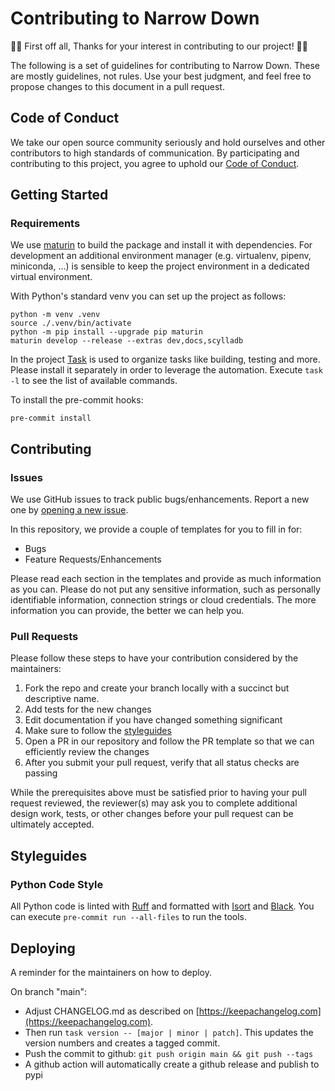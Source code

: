 # Contributing to Narrow Down

👏🎉 First off all, Thanks for your interest in contributing to our project! 🎉👏

The following is a set of guidelines for contributing to Narrow Down. These are
mostly guidelines, not rules. Use your best judgment, and feel free to propose changes to this document in a pull request.

## Code of Conduct

We take our open source community seriously and hold ourselves and other contributors to high standards of communication. By participating and contributing to this project, you agree to uphold our [Code of Conduct](CODE_OF_CONDUCT.md).

## Getting Started

### Requirements

We use [maturin](https://maturin.rs/) to build the package and install it with dependencies. For development an additional environment manager (e.g. virtualenv, pipenv, miniconda, ...) is sensible to keep the project environment in a dedicated virtual environment. 

With Python's standard venv you can set up the project as follows:
```shell
python -m venv .venv
source ./.venv/bin/activate
python -m pip install --upgrade pip maturin
maturin develop --release --extras dev,docs,scylladb
```

In the project [Task](https://taskfile.dev/) is used to organize tasks like building, testing and more. Please install it separately in order to leverage the automation.
Execute `task -l` to see the list of available commands.

To install the pre-commit hooks:
```shell
pre-commit install
```

## Contributing

### Issues

We use GitHub issues to track public bugs/enhancements. Report a new one by [opening a new issue](https://github.com/chr1st1ank/narrow-down/issues).

In this repository, we provide a couple of templates for you to fill in for:

* Bugs
* Feature Requests/Enhancements

Please read each section in the templates and provide as much information as you can. Please do not put any sensitive information,
such as personally identifiable information, connection strings or cloud credentials. The more information you can provide, the better we can help you.

### Pull Requests

Please follow these steps to have your contribution considered by the maintainers:

1. Fork the repo and create your branch locally with a succinct but descriptive name.
2. Add tests for the new changes
3. Edit documentation if you have changed something significant
4. Make sure to follow the [styleguides](#styleguides)
5. Open a PR in our repository and follow the PR template so that we can efficiently review the changes
6. After you submit your pull request, verify that all status checks are passing

While the prerequisites above must be satisfied prior to having your pull request reviewed, the reviewer(s) may ask you to complete additional design
work, tests, or other changes before your pull request can be ultimately accepted.

## Styleguides

### Python Code Style

All Python code is linted with [Ruff](https://github.com/charliermarsh/ruff) and formatted with
[Isort](https://github.com/PyCQA/isort) and [Black](https://github.com/psf/black). You can
execute `pre-commit run --all-files` to run the tools.

## Deploying

A reminder for the maintainers on how to deploy.

On branch "main":

- Adjust CHANGELOG.md as described on [https://keepachangelog.com](https://keepachangelog.com).
- Then run `task version -- [major | minor | patch]`. This updates the version numbers and creates a tagged commit.
- Push the commit to github: `git push origin main && git push --tags`
- A github action will automatically create a github release and publish to pypi
